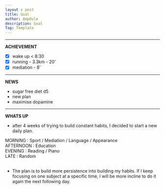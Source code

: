 ```yaml
---
layout : post
title: Goal
author: Amp0ule
description: Goal
Tag: Template
---
```


*****
**ACHIEVEMENT**

- [x] wake up < 8:30
- [x] running - 3.3km - 20'
- [x] mediation - 8'

*****
**NEWS**

- sugar free diet d5
- new plan
- maximise dopamine


*****
**WHATS UP**

- after 4 weeks of trying to build constant habits, I decided to start a new daily plan. 

<p>

 MORNING : Sport / Mediation / Language / Appearance  <br />
 AFTERNOON : Education  <br />
 EVENING : Reading / Piano <br /> 
 LATE : Random  <br /> <br />

</p>

- The plan is to build more persistence into building my habits. If I keep focusing on one subject at a specific time, I will be more incline to do it again the next following day.





